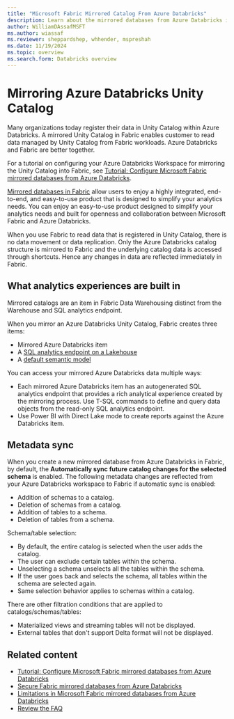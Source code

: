 ```yaml
---
title: "Microsoft Fabric Mirrored Catalog From Azure Databricks"
description: Learn about the mirrored databases from Azure Databricks in Microsoft Fabric.
author: WilliamDAssafMSFT
ms.author: wiassaf
ms.reviewer: sheppardshep, whhender, mspreshah
ms.date: 11/19/2024
ms.topic: overview
ms.search.form: Databricks overview
---
```


# Mirroring Azure Databricks Unity Catalog

Many organizations today register their data in Unity Catalog within Azure Databricks. A mirrored Unity Catalog in Fabric enables customer to read data managed by Unity Catalog from Fabric workloads. Azure Databricks and Fabric are better together.

For a tutorial on configuring your Azure Databricks Workspace for mirroring the Unity Catalog into Fabric, see [Tutorial: Configure Microsoft Fabric mirrored databases from Azure Databricks](azure-databricks-tutorial.md).

[Mirrored databases in Fabric](overview.md) allow users to enjoy a highly integrated, end-to-end, and easy-to-use product that is designed to simplify your analytics needs. You can enjoy an easy-to-use product designed to simplify your analytics needs and built for openness and collaboration between Microsoft Fabric and Azure Databricks.

When you use Fabric to read data that is registered in Unity Catalog, there is no data movement or data replication. Only the Azure Databricks catalog structure is mirrored to Fabric and the underlying catalog data is accessed through shortcuts. Hence any changes in data are reflected immediately in Fabric.

## What analytics experiences are built in

Mirrored catalogs are an item in Fabric Data Warehousing distinct from the Warehouse and SQL analytics endpoint.

When you mirror an Azure Databricks Unity Catalog, Fabric creates three items:

- Mirrored Azure Databricks item
- A [SQL analytics endpoint on a Lakehouse](../../data-warehouse/get-started-lakehouse-sql-analytics-endpoint.md)
- A [default semantic model](../../data-warehouse/semantic-models.md)

You can access your mirrored Azure Databricks data multiple ways:

- Each mirrored Azure Databricks item has an autogenerated SQL analytics endpoint that provides a rich analytical experience created by the mirroring process. Use T-SQL commands to define and query data objects from the read-only SQL analytics endpoint.
- Use Power BI with Direct Lake mode to create reports against the Azure Databricks item.

## Metadata sync

When you create a new mirrored database from Azure Databricks in Fabric, by default, the **Automatically sync future catalog changes for the selected schema** is enabled. The following metadata changes are reflected from your Azure Databricks workspace to Fabric if automatic sync is enabled:

- Addition of schemas to a catalog.
- Deletion of schemas from a catalog.
- Addition of tables to a schema.
- Deletion of tables from a schema.

Schema/table selection:

- By default, the entire catalog is selected when the user adds the catalog.
- The user can exclude certain tables within the schema.
- Unselecting a schema unselects all the tables within the schema.
- If the user goes back and selects the schema, all tables within the schema are selected again.
- Same selection behavior applies to schemas within a catalog.

There are other filtration conditions that are applied to catalogs/schemas/tables:

- Materialized views and streaming tables will not be displayed.
- External tables that don't support Delta format will not be displayed.

## Related content

- [Tutorial: Configure Microsoft Fabric mirrored databases from Azure Databricks](azure-databricks-tutorial.md)
- [Secure Fabric mirrored databases from Azure Databricks](azure-databricks-security.md)
- [Limitations in Microsoft Fabric mirrored databases from Azure Databricks](azure-databricks-limitations.md)
- [Review the FAQ](azure-databricks-faq.yml)
